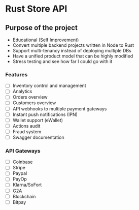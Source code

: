 # Rust Store API

## Purpose of the project
- Educational (Self Improvement)
- Convert multiple backend projects written in Node to Rust
- Support multi-tenancy instead of deploying multiple DBs
- Have a unified product model that can be highly modified
- Stress testing and see how far I could go with it


### Features
- [ ] Inventory control and management
- [ ] Analytics
- [ ] Orders overview 
- [ ] Customers overview
- [ ] API webhooks to multiple payment gateways
- [ ] Instant push notifications (IPN)
- [ ] Wallet support (eWallet)
- [ ] Actions audit
- [ ] Fraud system
- [ ] Swagger documentation

### API Gateways
- [ ] Coinbase
- [ ] Stripe
- [ ] Paypal
- [ ] PayOp
- [ ] Klarna/SoFort
- [ ] G2A
- [ ] Blockchain
- [ ] Bitpay
